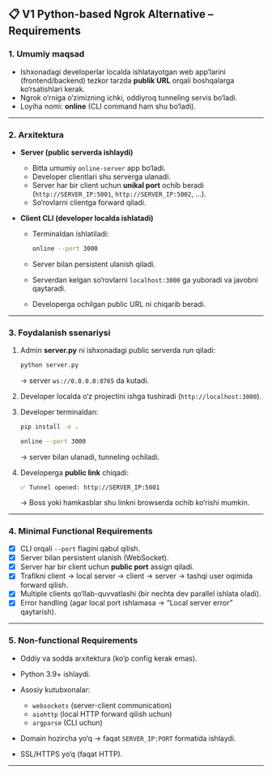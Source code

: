 ## 📋 V1 Python-based Ngrok Alternative – Requirements

### 1. Umumiy maqsad

* Ishxonadagi developerlar localda ishlatayotgan web app’larini (frontend/backend) tezkor tarzda **publik URL** orqali boshqalarga ko‘rsatishlari kerak.
* Ngrok o‘rniga o‘zimizning ichki, oddiyroq tunneling servis bo‘ladi.
* Loyiha nomi: **online** (CLI command ham shu bo‘ladi).

---

### 2. Arxitektura

* **Server (public serverda ishlaydi)**

  * Bitta umumiy `online-server` app bo‘ladi.
  * Developer clientlari shu serverga ulanadi.
  * Server har bir client uchun **unikal port** ochib beradi (`http://SERVER_IP:5001`, `http://SERVER_IP:5002`, ...).
  * So‘rovlarni clientga forward qiladi.

* **Client CLI (developer localda ishlatadi)**

  * Terminaldan ishlatiladi:

    ```bash
    online --port 3000
    ```
  * Server bilan persistent ulanish qiladi.
  * Serverdan kelgan so‘rovlarni `localhost:3000` ga yuboradi va javobni qaytaradi.
  * Developerga ochilgan public URL ni chiqarib beradi.

---

### 3. Foydalanish ssenariysi

1. Admin **server.py** ni ishxonadagi public serverda run qiladi:

   ```bash
   python server.py
   ```

   → server `ws://0.0.0.0:8765` da kutadi.

2. Developer localda o‘z projectini ishga tushiradi (`http://localhost:3000`).

3. Developer terminaldan:

   ```bash
   pip install -e .

   online --port 3000
   ```

   → server bilan ulanadi, tunneling ochiladi.

4. Developerga **public link** chiqadi:

   ```
   ✅ Tunnel opened: http://SERVER_IP:5001
   ```

   → Boss yoki hamkasblar shu linkni browserda ochib ko‘rishi mumkin.

---

### 4. Minimal Functional Requirements

* [x] CLI orqali `--port` flagini qabul qilish.
* [x] Server bilan persistent ulanish (WebSocket).
* [x] Server har bir client uchun **public port** assign qiladi.
* [x] Trafikni client → local server → client → server → tashqi user oqimida forward qilish.
* [x] Multiple clients qo‘llab-quvvatlashi (bir nechta dev parallel ishlata oladi).
* [x] Error handling (agar local port ishlamasa → “Local server error” qaytarish).

---

### 5. Non-functional Requirements

* Oddiy va sodda arxitektura (ko‘p config kerak emas).
* Python 3.9+ ishlaydi.
* Asosiy kutubxonalar:

  * `websockets` (server-client communication)
  * `aiohttp` (local HTTP forward qilish uchun)
  * `argparse` (CLI uchun)
* Domain hozircha yo‘q → faqat `SERVER_IP:PORT` formatida ishlaydi.
* SSL/HTTPS yo‘q (faqat HTTP).

---
